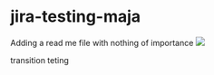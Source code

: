 # jira-testing-maja

Adding a read me file with nothing of importance
<a href="https://github.com/manulife-innersource/mux-core">
  <img
    src="https://img.shields.io/badge/UI-%7B%20MUX%20%7D-green.svg?logo=react&colorB=00a758&colorA=282b3e"
  />
</a>

transition teting
